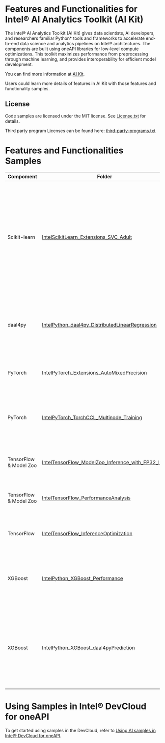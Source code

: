 # Features and Functionalities for Intel® AI Analytics Toolkit (AI Kit)

The Intel® AI Analytics Toolkit (AI Kit) gives data scientists, AI developers, and researchers familiar Python* tools and frameworks to accelerate end-to-end data science and analytics pipelines on Intel® architectures. The components are built using oneAPI libraries for low-level compute optimizations. This toolkit maximizes performance from preprocessing through machine learning, and provides interoperability for efficient model development.

You can find more information at [AI Kit](https://software.intel.com/content/www/us/en/develop/tools/oneapi/ai-analytics-toolkit.html).

Users could learn more details of features in AI Kit with those features and functionality samples.

## License
Code samples are licensed under the MIT license. See
[License.txt](https://github.com/oneapi-src/oneAPI-samples/blob/master/License.txt) for details.

Third party program Licenses can be found here: [third-party-programs.txt](https://github.com/oneapi-src/oneAPI-samples/blob/master/third-party-programs.txt)

# Features and Functionalities Samples

| Compoment      | Folder                                             | Description
| --------- | ------------------------------------------------ | -
| Scikit-learn | [IntelScikitLearn_Extensions_SVC_Adult](IntelScikitLearn_Extensions_SVC_Adult)   | Use Intel® Extension for Scikit-learn to accelerate the training and prediction with SVC algorithm on Adult dataset. Compare the performance of SVC algorithm optimized through Intel® Extension for Scikit-learn against original Scikit-learn.
| daal4py | [IntelPython_daal4py_DistributedLinearRegression](IntelPython_daal4py_DistributedLinearRegression)    | Run a distributed Linear Regression model with oneAPI Data Analytics Library (oneDAL) daal4py library memory objects.
| PyTorch | [IntelPyTorch_Extensions_AutoMixedPrecision](IntelPyTorch_Extensions_AutoMixedPrecision)   | Download, compile, and get started with Intel® Extension for PyTorch*.
| PyTorch | [IntelPyTorch_TorchCCL_Multinode_Training](IntelPyTorch_TorchCCL_Multinode_Training)   | Perform distributed training with oneAPI Collective Communications Library (oneCCL) in PyTorch.
| TensorFlow & Model Zoo | [IntelTensorFlow_ModelZoo_Inference_with_FP32_Int8](IntelTensorFlow_ModelZoo_Inference_with_FP32_Int8)               | Run ResNet50 inference on Intel's pretrained FP32 and Int8 model.
| TensorFlow & Model Zoo | [IntelTensorFlow_PerformanceAnalysis](IntelTensorFlow_PerformanceAnalysis) | Analyze the performance difference between Stock Tensorflow and Intel Tensorflow.
| TensorFlow | [IntelTensorFlow_InferenceOptimization](IntelTensorFlow_InferenceOptimization) |  Optimize a pre-trained model for a better inference performance.
| XGBoost | [IntelPython_XGBoost_Performance](IntelPython_XGBoost_Performance) |  Analyze the performance benefit from using Intel optimized XGBoost compared to un-optimized XGBoost 0.81.
| XGBoost | [IntelPython_XGBoost_daal4pyPrediction](IntelPython_XGBoost_daal4pyPrediction) |  Analyze the performance benefit of minimal code changes to port pre-trained XGBoost model to daal4py prediction for much faster prediction than XGBoost prediction..

# Using Samples in Intel® DevCloud for oneAPI
To get started using samples in the DevCloud, refer to [Using AI samples in Intel® DevCloud for oneAPI](https://github.com/intel-ai-tce/oneAPI-samples/tree/devcloud/AI-and-Analytics#using-samples-in-intel-oneapi-devcloud).


